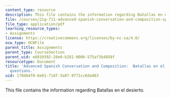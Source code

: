 ```yaml
---
content_type: resource
description: This file contains the information regarding Batallas en el desierto.
file: /courses/21g-711-advanced-spanish-conversation-and-composition-spring-2014/178d64f06e6171df3a879771cc6ded63_MIT21G_711S14_Batallas.pdf
file_type: application/pdf
learning_resource_types:
- Assignments
license: https://creativecommons.org/licenses/by-nc-sa/4.0/
ocw_type: OCWFile
parent_title: Assignments
parent_type: CourseSection
parent_uid: e8819392-28e0-b281-0006-575af3b4858f
resourcetype: Document
title: 'Advanced Spanish Conversation and Composition:  Batallas en el desierto reading
  questions.'
uid: 178d64f0-6e61-71df-3a87-9771cc6ded63
---
```

This file contains the information regarding Batallas en el desierto.